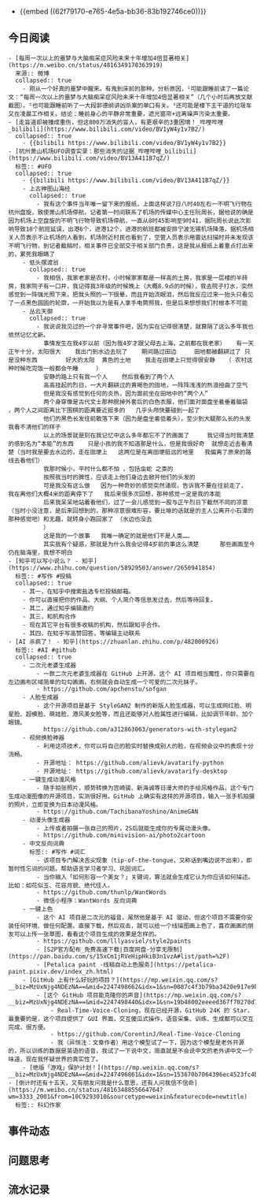 - {{embed ((62f79170-e765-4e5a-bb36-83b192746ce0))}}
## 今日阅读
	- [每周一次以上的噩梦与大脑痴呆症风险未来十年增加4倍显著相关](https://m.weibo.cn/status/4816349178363919) 
	  来源:: 微博
	  collapsed:: true
		- 刚从一个好真的噩梦中醒来。有鬼到床前的那种。分析原因，¹可能跟睡前读了一篇论文：“每周一次以上的噩梦与大脑痴呆症风险未来十年增加4倍显著相关”（几个小时后再放文献截图）。²也可能跟睡前听了一大段郭德纲讲凶杀案的单口有关。³还可能是楼下主干道的垃圾车又在凌晨工作相关。结论：睡前身心的平静非常重要，遮光窗帘+远离噪声污染太重要。
	- [走盲道却被撞成重伤，但这800万消失的盲人，有更艰辛的3重困境！_哔哩哔哩_bilibili](https://www.bilibili.com/video/BV1yW4y1v7B2/)
	  collapsed:: true
		- {{bilibili https://www.bilibili.com/video/BV1yW4y1v7B2}}
	- [杭州萧山机场UFO调查实录：那些消失的证据_哔哩哔哩_bilibili](https://www.bilibili.com/video/BV13A411B7qZ/)
	  标签:: #UFO
	  collapsed:: true
		- {{bilibili https://www.bilibili.com/video/BV13A411B7qZ/}}
		- 上古神图山海经
		  collapsed:: true
			- 我有这个事件当年唯一留下来的报纸，上面这样说7日八时40左右一不明飞行物在杭州盘旋，致使萧山机场停航，记者第一时间联系了机场的传媒中心主任阮周长，据他说的确是因为机场上空盘旋的不明飞行物导致机场停航，一直从8时45影响至9时41，据阮周长说此次影响导致18个航班延误，出港6个，进港12个，进港的航班都被安排宁波无锡机场降落，据机场相关人员表示不止机场的人看到，机场附近村民也看到了，空管人员表示用雷达扫描时并未发现该不明飞行物，到记者截稿时，相关事件已全部交于相关部门负责，这是我从报纸上着重点打出来的，累死我眼睛了
		- 低头摆渡翁
		  collapsed:: true
			- 我相信，我家老家是农村，小时候家家都是一样高的土房，我家是一层楼的半砖房，我家院子有一口井，我记得我3年级的时候晚上（大概8.9点的时候），我去院子打水，突然感觉到一阵强光照下来，把我头照的一下很晕，而且开始流眼泪，然后我反应过来一抬头只看见了一点黑色圆圆的轮廓，一开始我以为是有人拿手电筒照我，但是后来想想我们村根本不可能
		- 丛云天御
		  collapsed:: true
			- 我说说我见过的一个非寻常事件吧，因为实在记得很清楚，就算隔了这么多年我也依然记忆尤新。
			  事情发生在我4岁以前（因为我4岁才跟父母去上海，之前都在我老家）   有一天正午十分，太阳很大    我出门到水边去玩了    期间路过田边     田地都被翻耕过了 只是没种东西        好大的太阳  黄色的土地    我走在田埂上只觉得很安静   （ 农村这种时候吃完饭一般都会午睡     ）
			  安静的路上只有我一个人    然后我看到了两个人
			  高高挂起的烈日，一大片翻耕过的黄褐色的田地，一阵阵浅浅的热浪扭曲了空气
			  但是我没有感觉到任何的炎热，因为面前坐在田地中的“两个人”
			  两个身穿像是古代文士那种脱掉外套后的白色衣服，他们面对面盘坐着垂着脑袋  ，两个人之间距离比下围棋的距离要近挺多的   几乎头颅快要碰到一起了
			  他们的黑色长发往前散落下来（因为是盘坐着低着头），至少到大腿那么长的头发     我看不清他们的样子
			  以上的场景就是刻在我记忆中这么多年都忘不了的画面了     我记得当时我清楚的感到名为“本能”的东西    只是小孩的我不知道那是什么，但是我很好奇  就想走近去看清楚（当时我是要去水边的，走在田埂上   这两位是在离田埂挺远的地里   我偏离了原来的路线去看他们）
			  我那时候小，平时什么都不怕 ，包括虫蛇 之类的
			  按照我当时的脾性，应该走上他们身边去掀开他们的头发的
			  可是我没有这么做   因为一种奇妙的感觉突然涌现，告诉我不要在往前走了，   我在离他们大概4米的距离停下了   我后来很多次回想，那种感觉一定是我的本能
			  后来我呆呆地站着看他们，过了一会儿感觉到一股与正午烈日下截然不同的凉意（当时小没注意，是后来回想到的，那种凉意很难形容，要比喻的话就是的主人公离开小石潭的那种感觉吧）和无趣，就转身小跑回家了 （水边也没去
			  ）  
			  这是我的一个故事   我唯一确定的就是他们不是人类……
			  其实我有个疑惑，那就是为什么我会记得4岁前的事这么清楚      那些画面至今仍在脑海里，我想不明白
	- [知乎可以写小说么？ - 知乎](https://www.zhihu.com/question/58929503/answer/2650941854)
	  标签:: #写作 #投稿
	  collapsed:: true
		- 其一，在知乎中搜索盐选专栏投稿邮箱。
		- 你可以直接把你的作品、大纲、个人简介等信息发过去，然后等待回复。
		- 其二，通过知乎编辑邀约
		- 其三，和机构合作
		- 现在其它平台有很多收稿的机构，然后跟知乎合作。
		- 其四，在知乎写高赞回答，等编辑主动联系
	- [AI 杀疯了！ - 知乎](https://zhuanlan.zhihu.com/p/482000926)
	  标签:: #AI #github
	  collapsed:: true
		- 二次元老婆生成器
			- 一款二次元老婆生成器在 GitHub 上开源，这个 AI 项目相当魔性，你只需要在左边画布区域简单的勾勾画画，右侧就会自动生成一个可爱的二次元妹子。
			- https://github.com/apchenstu/sofgan
		- 人脸生成器
			- 这个开源项目是基于 StyleGAN2 制作的新版人脸生成器，可以生成网红脸、明星脸、超模脸、萌娃脸、港风美女脸等，而且还能够对人脸属性进行编辑，比如调节年龄、加个眼镜。
			  https://github.com/a312863063/generators-with-stylegan2
		- 视频换脸神器
			- 利用这项技术，你可以将自己的脸实时替换成别人的脸，在视频会议中的表现十分流畅。
			- 开源地址： https://github.com/alievk/avatarify-python
			- 开源地址： https://github.com/alievk/avatarify-desktop
		- 一键生成动漫风格
			- 随手拍张照片，顺势转换为宫崎骏、新海诚等日漫大师的手绘风格作品，这个专门生成动漫图像的开源项目，实测很好用。GitHub 上确实有这样的开源项目，输入一张手机拍摄的照片，立即变换为日本动漫风格。
			- https://github.com/TachibanaYoshino/AnimeGAN
		- 动漫头像生成器
			- 上传或者拍摄一张自己的照片，2S后就能生成你的专属动漫头像。
			- https://github.com/minivision-ai/photo2cartoon
		- 中文反向词典
		  标签:: #写作 #词汇
			- 该项目专门解决舌尖现象（tip-of-the-tongue，又称话到嘴边说不出来），即暂时性忘词的问题。帮助语言学习者学习、巩固词汇。
			- 当你输入「如何形容一个美女？」关键词，算法就会生成它认为你应该如何描述。比如：如花似玉、花容月貌、绝代佳人。
			- https://github.com/thunlp/WantWords
			- 微信小程序：WantWords 反向词典
		- 一键上色
			- 这个 AI 项目是二次元的福音，虽然他是基于 AI 驱动，但这个项目不需要你安装任何环境、做任何配置。直接下载，然后双击，就可以给一个线描图画上色了，喜欢画画的朋友可以上传一张草图，看看这个项目生成的效果是怎样的。
			- https://github.com/lllyasviel/style2paints
			- [S2P官方配布_免费高速下载|百度网盘-分享无限制](https://pan.baidu.com/s/15xCm1jRVeHipHkiB3n1vzA#list/path=%2F)
			- [Petalica paint -线稿自动上色服务](https://petalica-paint.pixiv.dev/index_zh.html)
		- [GitHub 上有什么好玩的项目？](https://mp.weixin.qq.com/s?__biz=MzUxNjg4NDEzNA==&mid=2247498662&idx=1&sn=0087c4f3b79ba3420e917e9b42d45eda)
			- [这个 GitHub 项目能克隆你的声音](https://mp.weixin.qq.com/s?__biz=MzUxNjg4NDEzNA==&mid=2247498440&idx=1&sn=19b48002eeeed367f70270d7652f9203&chksm=f9a22901ced5a017e5e32bb51b8650dd7063416119552a676c34be4a94302073c196666b4097&scene=21#wechat_redirect)
				- Real-Time-Voice-Cloning，现在已经开源，GitHub 24K 的 Star，最重要的是，这个项目提供了 GUI 界面，交互傻瓜式操作，语音采集、训练、生成都可以交互完成，很方便。
				- https://github.com/CorentinJ/Real-Time-Voice-Cloning
				- 我（异恒注：文章作者）用这个模型试了一下，因为这个模型是老外开源的，所以训练的数据是英语的语音，我试了一下说中文，简直就是不会说中文的老外讲中文一个味道，现在我怀疑世界的真实性了。
		- [绝版「游戏」保护计划！](https://mp.weixin.qq.com/s?__biz=MzUxNjg4NDEzNA==&mid=2247496861&idx=1&sn=153670b7064396ec4523fc4bf6fa9596)
	- [倒计时还有十五天，又有朋友问我是什么意思，还有人问我信不信命](https://m.weibo.cn/status/4816348855664764?wm=3333_2001&from=10C9293010&sourcetype=weixin&featurecode=newtitle)
	  标签:: 科幻作家
## 事件动态
## 问题思考
## 流水记录